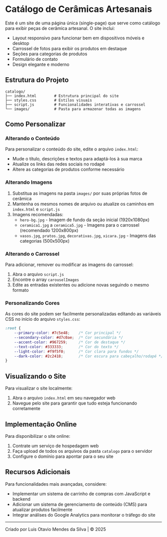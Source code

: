 # Catálogo de Cerâmicas Artesanais

Este é um site de uma página única (single-page) que serve como catálogo para exibir peças de cerâmica artesanal. O site inclui:

- Layout responsivo para funcionar bem em dispositivos móveis e desktop
- Carrossel de fotos para exibir os produtos em destaque
- Seções para categorias de produtos
- Formulário de contato
- Design elegante e moderno

## Estrutura do Projeto

```
catalogo/
├── index.html        # Estrutura principal do site
├── styles.css        # Estilos visuais
├── script.js         # Funcionalidades interativas e carrossel
└── images/           # Pasta para armazenar todas as imagens
```

## Como Personalizar

### Alterando o Conteúdo

Para personalizar o conteúdo do site, edite o arquivo `index.html`:

- Mude o título, descrições e textos para adaptá-los à sua marca
- Atualize os links das redes sociais no rodapé
- Altere as categorias de produtos conforme necessário

### Alterando Imagens

1. Substitua as imagens na pasta `images/` por suas próprias fotos de cerâmica
2. Mantenha os mesmos nomes de arquivo ou atualize os caminhos em `index.html` e `script.js`
3. Imagens recomendadas:
   - `hero-bg.jpg` - Imagem de fundo da seção inicial (1920x1080px)
   - `ceramica1.jpg` a `ceramica5.jpg` - Imagens para o carrossel (recomendado 1200x800px)
   - `vasos.jpg`, `pratos.jpg`, `decorativas.jpg`, `xicara.jpg` - Imagens das categorias (500x500px)

### Alterando o Carrossel

Para adicionar, remover ou modificar as imagens do carrossel:

1. Abra o arquivo `script.js`
2. Encontre o array `carouselImages`
3. Edite as entradas existentes ou adicione novas seguindo o mesmo formato

### Personalizando Cores

As cores do site podem ser facilmente personalizadas editando as variáveis CSS no início do arquivo `styles.css`:

```css
:root {
    --primary-color: #7c5e48;    /* Cor principal */
    --secondary-color: #d7c0ae;  /* Cor secundária */
    --accent-color: #967259;     /* Cor de destaque */
    --text-color: #333333;       /* Cor do texto */
    --light-color: #f9f5f0;      /* Cor clara para fundos */
    --dark-color: #2c2418;       /* Cor escura para cabeçalho/rodapé */
}
```

## Visualizando o Site

Para visualizar o site localmente:

1. Abra o arquivo `index.html` em seu navegador web
2. Navegue pelo site para garantir que tudo esteja funcionando corretamente

## Implementação Online

Para disponibilizar o site online:

1. Contrate um serviço de hospedagem web
2. Faça upload de todos os arquivos da pasta `catalogo` para o servidor
3. Configure o domínio para apontar para o seu site

## Recursos Adicionais

Para funcionalidades mais avançadas, considere:

- Implementar um sistema de carrinho de compras com JavaScript e backend
- Adicionar um sistema de gerenciamento de conteúdo (CMS) para atualizar produtos facilmente
- Integrar análises do Google Analytics para monitorar o tráfego do site

---

Criado por Luis Otavio Mendes da Silva | © 2025

